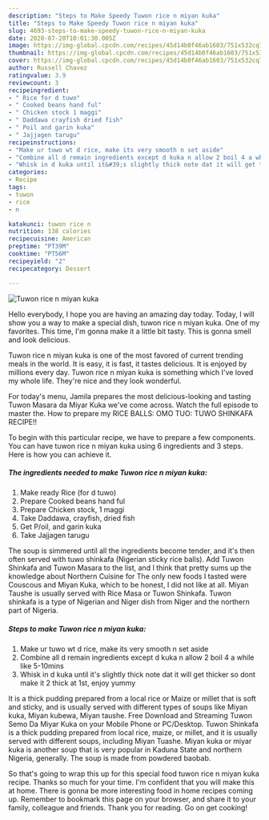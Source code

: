 ```yaml
---
description: "Steps to Make Speedy Tuwon rice n miyan kuka"
title: "Steps to Make Speedy Tuwon rice n miyan kuka"
slug: 4693-steps-to-make-speedy-tuwon-rice-n-miyan-kuka
date: 2020-07-20T10:01:30.005Z
image: https://img-global.cpcdn.com/recipes/45d14b0f46ab1603/751x532cq70/tuwon-rice-n-miyan-kuka-recipe-main-photo.jpg
thumbnail: https://img-global.cpcdn.com/recipes/45d14b0f46ab1603/751x532cq70/tuwon-rice-n-miyan-kuka-recipe-main-photo.jpg
cover: https://img-global.cpcdn.com/recipes/45d14b0f46ab1603/751x532cq70/tuwon-rice-n-miyan-kuka-recipe-main-photo.jpg
author: Russell Chavez
ratingvalue: 3.9
reviewcount: 3
recipeingredient:
- " Rice for d tuwo"
- " Cooked beans hand ful"
- " Chicken stock 1 maggi"
- " Daddawa crayfish dried fish"
- " Poil and garin kuka"
- " Jajjagen tarugu"
recipeinstructions:
- "Make ur tuwo wt d rice, make its very smooth n set aside"
- "Combine all d remain ingredients except d kuka n allow 2 boil 4 a while like 5-10mins"
- "Whisk in d kuka until it&#39;s slightly thick note dat it will get thicker so dont make it 2 thick at 1st, enjoy yummy"
categories:
- Recipe
tags:
- tuwon
- rice
- n

katakunci: tuwon rice n 
nutrition: 138 calories
recipecuisine: American
preptime: "PT39M"
cooktime: "PT56M"
recipeyield: "2"
recipecategory: Dessert

---
```



![Tuwon rice n miyan kuka](https://img-global.cpcdn.com/recipes/45d14b0f46ab1603/751x532cq70/tuwon-rice-n-miyan-kuka-recipe-main-photo.jpg)

Hello everybody, I hope you are having an amazing day today. Today, I will show you a way to make a special dish, tuwon rice n miyan kuka. One of my favorites. This time, I'm gonna make it a little bit tasty. This is gonna smell and look delicious.

Tuwon rice n miyan kuka is one of the most favored of current trending meals in the world. It is easy, it is fast, it tastes delicious. It is enjoyed by millions every day. Tuwon rice n miyan kuka is something which I've loved my whole life. They're nice and they look wonderful.

For today&#39;s menu, Jamila prepares the most delicious-looking and tasting Tuwon Masara da Miyar Kuka we&#39;ve come across. Watch the full episode to master the. How to prepare my RICE BALLS: OMO TUO: TUWO SHINKAFA RECIPE!!


To begin with this particular recipe, we have to prepare a few components. You can have tuwon rice n miyan kuka using 6 ingredients and 3 steps. Here is how you can achieve it.

<!--inarticleads1-->

##### The ingredients needed to make Tuwon rice n miyan kuka:

1. Make ready  Rice (for d tuwo)
1. Prepare  Cooked beans hand ful
1. Prepare  Chicken stock, 1 maggi
1. Take  Daddawa, crayfish, dried fish
1. Get  P/oil, and garin kuka
1. Take  Jajjagen tarugu


The soup is simmered until all the ingredients become tender, and it&#39;s then often served with tuwo shinkafa (Nigerian sticky rice balls). Add Tuwon Shinkafa and Tuwon Masara to the list, and I think that pretty sums up the knowledge about Northern Cuisine for The only new foods I tasted were Couscous and Miyan Kuka, which to be honest, I did not like at all. Miyan Taushe is usually served with Rice Masa or Tuwon Shinkafa. Tuwon shinkafa is a type of Nigerian and Niger dish from Niger and the northern part of Nigeria. 

<!--inarticleads2-->

##### Steps to make Tuwon rice n miyan kuka:

1. Make ur tuwo wt d rice, make its very smooth n set aside
1. Combine all d remain ingredients except d kuka n allow 2 boil 4 a while like 5-10mins
1. Whisk in d kuka until it&#39;s slightly thick note dat it will get thicker so dont make it 2 thick at 1st, enjoy yummy


It is a thick pudding prepared from a local rice or Maize or millet that is soft and sticky, and is usually served with different types of soups like Miyan kuka, Miyan kubewa, Miyan taushe. Free Download and Streaming Tuwon Semo Da Miyar Kuka on your Mobile Phone or PC/Desktop. Tuwon Shinkafa is a thick pudding prepared from local rice, maize, or millet, and it is usually served with different soups, including Miyan Tuashe. Miyan kuka or miyar kuka is another soup that is very popular in Kaduna State and northern Nigeria, generally. The soup is made from powdered baobab. 

So that's going to wrap this up for this special food tuwon rice n miyan kuka recipe. Thanks so much for your time. I'm confident that you will make this at home. There is gonna be more interesting food in home recipes coming up. Remember to bookmark this page on your browser, and share it to your family, colleague and friends. Thank you for reading. Go on get cooking!
